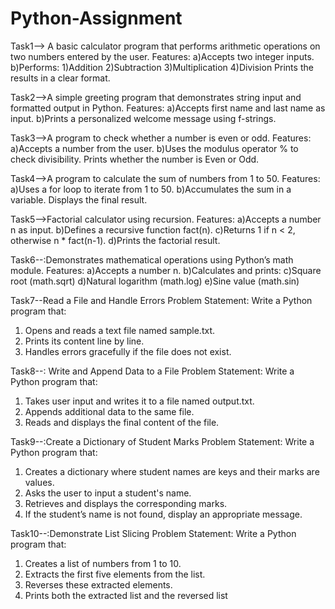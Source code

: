 # Python-Assignment
Task1--> A basic calculator program that performs arithmetic operations on two numbers entered by the user. 
Features: 
a)Accepts two integer inputs. 
b)Performs: 1)Addition 2)Subtraction 3)Multiplication 4)Division Prints the results in a clear format.

Task2-->A simple greeting program that demonstrates string input and formatted output in Python. 
Features: 
a)Accepts first name and last name as input. 
b)Prints a personalized welcome message using f-strings.

Task3-->A program to check whether a number is even or odd. 
Features: 
a)Accepts a number from the user.
b)Uses the modulus operator % to check divisibility. 
Prints whether the number is Even or Odd.

Task4-->A program to calculate the sum of numbers from 1 to 50. 
Features: 
a)Uses a for loop to iterate from 1 to 50.
b)Accumulates the sum in a variable. 
Displays the final result.

Task5-->Factorial calculator using recursion. 
Features: 
a)Accepts a number n as input. 
b)Defines a recursive function fact(n). 
c)Returns 1 if n < 2, otherwise n * fact(n-1). 
d)Prints the factorial result.


Task6--:Demonstrates mathematical operations using Python’s math module. Features: 
a)Accepts a number n. 
b)Calculates and prints: 
c)Square root (math.sqrt) 
d)Natural logarithm (math.log) 
e)Sine value (math.sin)

Task7--Read a File and Handle Errors 
Problem Statement:  Write a Python program that:
1.   Opens and reads a text file named sample.txt.
2.   Prints its content line by line.
3.   Handles errors gracefully if the file does not exist.

Task8--: Write and Append Data to a File
Problem Statement: Write a Python program that:
1.   Takes user input and writes it to a file named output.txt.
2.   Appends additional data to the same file.
3.   Reads and displays the final content of the file.

Task9--:Create a Dictionary of Student Marks
Problem Statement: Write a Python program that:
1.   Creates a dictionary where student names are keys and their marks are values.
2.   Asks the user to input a student's name.
3.   Retrieves and displays the corresponding marks.
4.   If the student’s name is not found, display an appropriate message.

Task10--:Demonstrate List Slicing 
Problem Statement: Write a Python program that:
1.   Creates a list of numbers from 1 to 10.
2.   Extracts the first five elements from the list.
3.   Reverses these extracted elements.
4.   Prints both the extracted list and the reversed list


